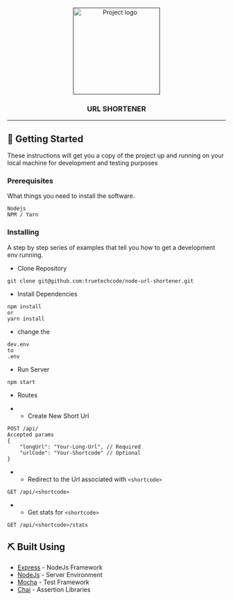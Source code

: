 <p align="center">
  <a href="" rel="noopener">
 <img width=200px height=200px src="https://i.imgur.com/6wj0hh6.jpg" alt="Project logo"></a>
</p>

<h3 align="center">URL SHORTENER</h3>

---

## 🏁 Getting Started <a name = "getting_started"></a>

These instructions will get you a copy of the project up and running on your local machine for development and testing purposes

### Prerequisites

What things you need to install the software.

```
Nodejs
NPM / Yarn
```

### Installing

A step by step series of examples that tell you how to get a development env running.

- Clone Repository

```
git clone git@github.com:truetechcode/node-url-shortener.git
```

- Install Dependencies

```
npm install
or
yarn install
```

- change the

```
dev.env
to
.env
```

- Run Server

```
npm start
```

- Routes

- - Create New Short Url

```
POST /api/
Accepted params
{
    "longUrl": "Your-Long-Url", // Required
    "urlCode": "Your-Shortcode" // Optional
}
```

- - Redirect to the Url associated with `<shortcode>`

```
GET /api/<shortcode>
```

- - Get stats for `<shortcode>`

```
GET /api/<shortcode>/stats
```

## ⛏️ Built Using <a name = "built_using"></a>

- [Express](https://expressjs.com/) - NodeJs Framework
- [NodeJs](https://nodejs.org/en/) - Server Environment
- [Mocha](https://mochajs.org/) - Test Framework
- [Chai](https://www.chaijs.com/) - Assertion Libraries
